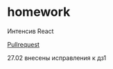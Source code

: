 # homework
Интенсив React

[Pullrequest](https://github.com/ylabio/react-webinar-3/pull/121)
<p> 27.02 внесены исправления к дз1</p>  

